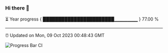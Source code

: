 ### Hi there 👋

⏳ Year progress { ███████████████████████▁▁▁▁▁▁▁ } 77.00 %

---

⏰ Updated on Mon, 09 Oct 2023 00:48:43 GMT

![Progress Bar CI](https://github.com/liununu/liununu/workflows/Progress%20Bar%20CI/badge.svg)
